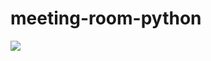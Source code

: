 # meeting-room-python

![](https://github.com/ModelingKai/meeting-room-python/workflows/Python%20application/badge.svg)
